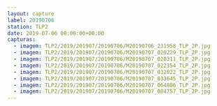 ```yaml
---
layout: capture
label: 20190706
station: TLP2
date: 2019-07-06 00:00:00+00:00
capturas:
  - imagem: TLP2/2019/201907/20190706/M20190706_231958_TLP_2P.jpg
  - imagem: TLP2/2019/201907/20190706/M20190707_020229_TLP_2P.jpg
  - imagem: TLP2/2019/201907/20190706/M20190707_020311_TLP_2P.jpg
  - imagem: TLP2/2019/201907/20190706/M20190707_022354_TLP_2P.jpg
  - imagem: TLP2/2019/201907/20190706/M20190707_032022_TLP_2P.jpg
  - imagem: TLP2/2019/201907/20190706/M20190707_033645_TLP_2P.jpg
  - imagem: TLP2/2019/201907/20190706/M20190707_064806_TLP_2P.jpg
  - imagem: TLP2/2019/201907/20190706/M20190707_084757_TLP_2P.jpg
---
```

